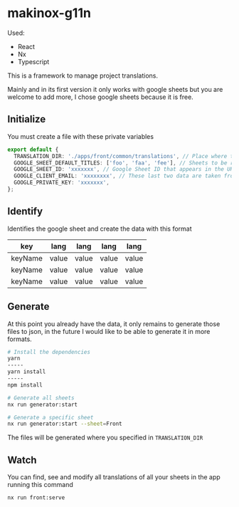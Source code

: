 # makinox-g11n

Used:

- React
- Nx
- Typescript

This is a framework to manage project translations.

Mainly and in its first version it only works with google sheets but you are welcome to add more, I chose google sheets because it is free.

## Initialize

You must create a file with these private variables

```ts
export default {
  TRANSLATION_DIR: './apps/front/common/translations', // Place where the translations will be saved
  GOOGLE_SHEET_DEFAULT_TITLES: ['foo', 'faa', 'fee'], // Sheets to be read, you can also specify a sheet with this argument --sheet
  GOOGLE_SHEET_ID: 'xxxxxxx', // Google Sheet ID that appears in the URL
  GOOGLE_CLIENT_EMAIL: 'xxxxxxxx', // These last two data are taken from the google developer console creating an IAM user
  GOOGLE_PRIVATE_KEY: 'xxxxxxx',
};
```

## Identify

Identifies the google sheet and create the data with this format

| key     | lang  | lang  | lang  | lang  |
|---------|-------|-------|-------|-------|
| keyName | value | value | value | value |
| keyName | value | value | value | value |
| keyName | value | value | value | value |

## Generate

At this point you already have the data, it only remains to generate those files to json, in the future I would like to be able to generate it in more formats.

```bash
# Install the dependencies
yarn
-----
yarn install
-----
npm install
```

```bash
# Generate all sheets
nx run generator:start
```

```bash
# Generate a specific sheet
nx run generator:start --sheet=Front
```

The files will be generated where you specified in `TRANSLATION_DIR`

## Watch

You can find, see and modify all translations of all your sheets in the app running this command

```bash
nx run front:serve
```
